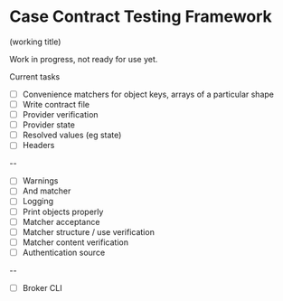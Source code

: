 # Case Contract Testing Framework

(working title)

Work in progress, not ready for use yet.

Current tasks

- [ ] Convenience matchers for object keys, arrays of a particular shape
- [ ] Write contract file
- [ ] Provider verification
- [ ] Provider state
- [ ] Resolved values (eg state)
- [ ] Headers

--

- [ ] Warnings
- [ ] And matcher
- [ ] Logging
- [ ] Print objects properly
- [ ] Matcher acceptance
- [ ] Matcher structure / use verification
- [ ] Matcher content verification
- [ ] Authentication source

--

- [ ] Broker CLI
